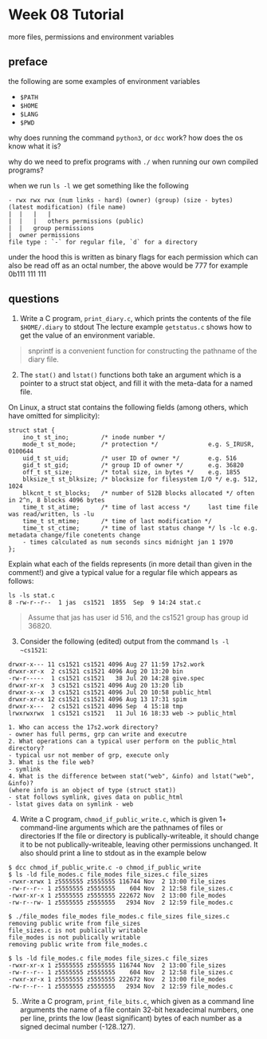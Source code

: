 # Week 08 Tutorial
 
more files, permissions and environment variables

## preface

the following are some examples of environment variables
- `$PATH`
- `$HOME`
- `$LANG`
- `$PWD`

why does running the command `python3`, or `dcc` work? how does the os know what it is?

why do we need to prefix programs with `./` when running our own compiled programs?

when we run `ls -l` we get something like the following
```
- rwx rwx rwx (num links - hard) (owner) (group) (size - bytes) (latest modification) (file name)
|  |   |   |
|  |   |   others permissions (public)
|  |   group permissions
|  owner permissions
file type : `-` for regular file, `d` for a directory 
```
under the hood this is written as binary flags for each permission which can also be read off 
as an octal number, the above would be 777 for example
0b111 111 111


## questions

1. Write a C program, `print_diary.c`, which prints the contents of the file `$HOME/.diary` to stdout
The lecture example `getstatus.c` shows how to get the value of an environment variable.

> snprintf is a convenient function for constructing the pathname of the diary file.

2. The `stat()` and `lstat()` functions both take an argument which is a pointer to a struct stat object, and fill it with the meta-data for a named file.

On Linux, a struct stat contains the following fields (among others, which have omitted for simplicity):
```
struct stat {
    ino_t st_ino;         /* inode number */
    mode_t st_mode;       /* protection */              e.g. S_IRUSR, 0100644
    uid_t st_uid;         /* user ID of owner */        e.g. 516
    gid_t st_gid;         /* group ID of owner */       e.g. 36820
    off_t st_size;        /* total size, in bytes */    e.g. 1855
    blksize_t st_blksize; /* blocksize for filesystem I/O */ e.g. 512, 1024
    blkcnt_t st_blocks;   /* number of 512B blocks allocated */ often in 2^n, 8 blocks 4096 bytes
    time_t st_atime;      /* time of last access */     last time file was read/written, ls -lu
    time_t st_mtime;      /* time of last modification */ 
    time_t st_ctime;      /* time of last status change */ ls -lc e.g. metadata change/file conetents change
    - times calculated as num seconds sincs midnight jan 1 1970
};
```
Explain what each of the fields represents (in more detail than given in the comment!) and give a typical value for a regular file which appears as follows:
```
ls -ls stat.c
8 -rw-r--r--  1 jas  cs1521  1855  Sep  9 14:24 stat.c
```
> Assume that jas has user id 516, and the cs1521 group has group id 36820.

3. Consider the following (edited) output from the command `ls -l ~cs1521`:
```
drwxr-x--- 11 cs1521 cs1521 4096 Aug 27 11:59 17s2.work
drwxr-xr-x  2 cs1521 cs1521 4096 Aug 20 13:20 bin
-rw-r-----  1 cs1521 cs1521   38 Jul 20 14:28 give.spec
drwxr-xr-x  3 cs1521 cs1521 4096 Aug 20 13:20 lib
drwxr-x--x  3 cs1521 cs1521 4096 Jul 20 10:58 public_html
drwxr-xr-x 12 cs1521 cs1521 4096 Aug 13 17:31 spim
drwxr-x---  2 cs1521 cs1521 4096 Sep  4 15:18 tmp
lrwxrwxrwx  1 cs1521 cs1521   11 Jul 16 18:33 web -> public_html
```

    1. Who can access the 17s2.work directory?
    - owner has full perms, grp can write and executre
    2. What operations can a typical user perform on the public_html directory?
    - typical usr not member of grp, execute only
    3. What is the file web?
    - symlink
    4. What is the difference between stat("web", &info) and lstat("web", &info)?
    (where info is an object of type (struct stat))
    - stat follows symlink, gives data on public_html
    - lstat gives data on symlink - web



4. Write a C program, `chmod_if_public_write.c`, which is given 1+ command-line arguments which are the pathnames of files or directories
If the file or directory is publically-writeable, it should change it to be not publically-writeable, leaving other permissions unchanged.
It also should print a line to stdout as in the example below

```
$ dcc chmod_if_public_write.c -o chmod_if_public_write
$ ls -ld file_modes.c file_modes file_sizes.c file_sizes
-rwxr-xrwx 1 z5555555 z5555555 116744 Nov  2 13:00 file_sizes
-rw-r--r-- 1 z5555555 z5555555    604 Nov  2 12:58 file_sizes.c
-rwxr-xr-x 1 z5555555 z5555555 222672 Nov  2 13:00 file_modes
-rw-r--rw- 1 z5555555 z5555555   2934 Nov  2 12:59 file_modes.c

$ ./file_modes file_modes file_modes.c file_sizes file_sizes.c
removing public write from file_sizes
file_sizes.c is not publically writable
file_modes is not publically writable
removing public write from file_modes.c

$ ls -ld file_modes.c file_modes file_sizes.c file_sizes
-rwxr-xr-x 1 z5555555 z5555555 116744 Nov  2 13:00 file_sizes
-rw-r--r-- 1 z5555555 z5555555    604 Nov  2 12:58 file_sizes.c
-rwxr-xr-x 1 z5555555 z5555555 222672 Nov  2 13:00 file_modes
-rw-r--r-- 1 z5555555 z5555555   2934 Nov  2 12:59 file_modes.c
```

5. .Write a C program, `print_file_bits.c`, which given as a command line arguments the name of a file contain 32-bit hexadecimal numbers, one per line, prints the low (least significant) bytes of each number as a signed decimal number (-128..127).
